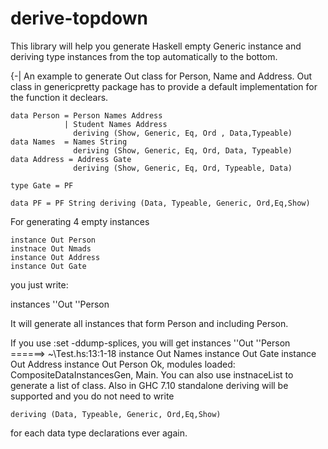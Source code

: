 # derive-topdown
This library will help you generate Haskell empty Generic instance and deriving type instances from the top automatically to the bottom.

{-|
An example to generate Out class for Person, Name and Address.
Out class in genericpretty package has to provide a default implementation for the function it declears.

    data Person = Person Names Address 
                | Student Names Address 
                  deriving (Show, Generic, Eq, Ord , Data,Typeable)
    data Names  = Names String 
                  deriving (Show, Generic, Eq, Ord, Data, Typeable)
    data Address = Address Gate
                  deriving (Show, Generic, Eq, Ord, Typeable, Data)

    type Gate = PF

    data PF = PF String deriving (Data, Typeable, Generic, Ord,Eq,Show)


For generating 4 empty instances

    instance Out Person
    instnace Out Nmads
    instance Out Address
    instance Out Gate

 you just write:

instances ''Out ''Person

It will generate all instances that form Person and including Person.

If you use :set -ddump-splices, you will get
  instances ''Out  ''Person
    ======>
    ~\Test.hs:13:1-18
    instance Out Names
    instance Out Gate
    instance Out Address
    instance Out Person
    Ok, modules loaded: CompositeDataInstancesGen, Main.
You can also use instnaceList to generate a list of class. 
Also in GHC 7.10 standalone deriving will be supported and you do not need to write

    deriving (Data, Typeable, Generic, Ord,Eq,Show)

for each data type declarations ever again.
